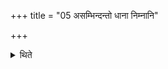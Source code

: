+++
title = "05 असम्भिन्दन्तो धाना निम्नानि"

+++

<details><summary>थिते</summary>

असम्भिन्दन्तो धाना निम्नानि कुर्वते । निम्नानि कृत्वा निरिव धयन्ति ५
</details>
